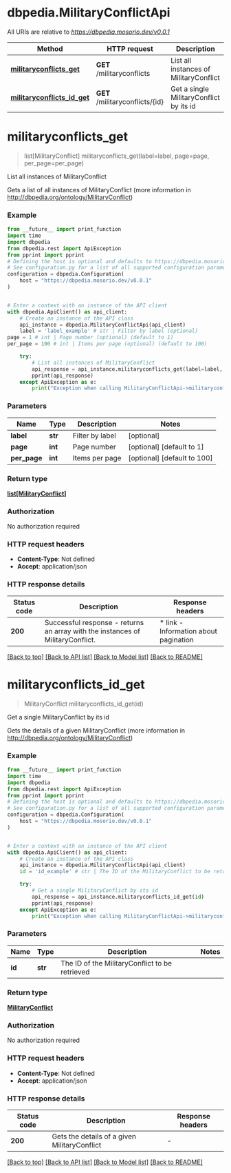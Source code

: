# dbpedia.MilitaryConflictApi

All URIs are relative to *https://dbpedia.mosorio.dev/v0.0.1*

Method | HTTP request | Description
------------- | ------------- | -------------
[**militaryconflicts_get**](MilitaryConflictApi.md#militaryconflicts_get) | **GET** /militaryconflicts | List all instances of MilitaryConflict
[**militaryconflicts_id_get**](MilitaryConflictApi.md#militaryconflicts_id_get) | **GET** /militaryconflicts/{id} | Get a single MilitaryConflict by its id


# **militaryconflicts_get**
> list[MilitaryConflict] militaryconflicts_get(label=label, page=page, per_page=per_page)

List all instances of MilitaryConflict

Gets a list of all instances of MilitaryConflict (more information in http://dbpedia.org/ontology/MilitaryConflict)

### Example

```python
from __future__ import print_function
import time
import dbpedia
from dbpedia.rest import ApiException
from pprint import pprint
# Defining the host is optional and defaults to https://dbpedia.mosorio.dev/v0.0.1
# See configuration.py for a list of all supported configuration parameters.
configuration = dbpedia.Configuration(
    host = "https://dbpedia.mosorio.dev/v0.0.1"
)


# Enter a context with an instance of the API client
with dbpedia.ApiClient() as api_client:
    # Create an instance of the API class
    api_instance = dbpedia.MilitaryConflictApi(api_client)
    label = 'label_example' # str | Filter by label (optional)
page = 1 # int | Page number (optional) (default to 1)
per_page = 100 # int | Items per page (optional) (default to 100)

    try:
        # List all instances of MilitaryConflict
        api_response = api_instance.militaryconflicts_get(label=label, page=page, per_page=per_page)
        pprint(api_response)
    except ApiException as e:
        print("Exception when calling MilitaryConflictApi->militaryconflicts_get: %s\n" % e)
```

### Parameters

Name | Type | Description  | Notes
------------- | ------------- | ------------- | -------------
 **label** | **str**| Filter by label | [optional] 
 **page** | **int**| Page number | [optional] [default to 1]
 **per_page** | **int**| Items per page | [optional] [default to 100]

### Return type

[**list[MilitaryConflict]**](MilitaryConflict.md)

### Authorization

No authorization required

### HTTP request headers

 - **Content-Type**: Not defined
 - **Accept**: application/json

### HTTP response details
| Status code | Description | Response headers |
|-------------|-------------|------------------|
**200** | Successful response - returns an array with the instances of MilitaryConflict. |  * link - Information about pagination <br>  |

[[Back to top]](#) [[Back to API list]](../README.md#documentation-for-api-endpoints) [[Back to Model list]](../README.md#documentation-for-models) [[Back to README]](../README.md)

# **militaryconflicts_id_get**
> MilitaryConflict militaryconflicts_id_get(id)

Get a single MilitaryConflict by its id

Gets the details of a given MilitaryConflict (more information in http://dbpedia.org/ontology/MilitaryConflict)

### Example

```python
from __future__ import print_function
import time
import dbpedia
from dbpedia.rest import ApiException
from pprint import pprint
# Defining the host is optional and defaults to https://dbpedia.mosorio.dev/v0.0.1
# See configuration.py for a list of all supported configuration parameters.
configuration = dbpedia.Configuration(
    host = "https://dbpedia.mosorio.dev/v0.0.1"
)


# Enter a context with an instance of the API client
with dbpedia.ApiClient() as api_client:
    # Create an instance of the API class
    api_instance = dbpedia.MilitaryConflictApi(api_client)
    id = 'id_example' # str | The ID of the MilitaryConflict to be retrieved

    try:
        # Get a single MilitaryConflict by its id
        api_response = api_instance.militaryconflicts_id_get(id)
        pprint(api_response)
    except ApiException as e:
        print("Exception when calling MilitaryConflictApi->militaryconflicts_id_get: %s\n" % e)
```

### Parameters

Name | Type | Description  | Notes
------------- | ------------- | ------------- | -------------
 **id** | **str**| The ID of the MilitaryConflict to be retrieved | 

### Return type

[**MilitaryConflict**](MilitaryConflict.md)

### Authorization

No authorization required

### HTTP request headers

 - **Content-Type**: Not defined
 - **Accept**: application/json

### HTTP response details
| Status code | Description | Response headers |
|-------------|-------------|------------------|
**200** | Gets the details of a given MilitaryConflict |  -  |

[[Back to top]](#) [[Back to API list]](../README.md#documentation-for-api-endpoints) [[Back to Model list]](../README.md#documentation-for-models) [[Back to README]](../README.md)


